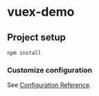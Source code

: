 # vuex-demo

## Project setup
```
npm install
```

### Customize configuration
See [Configuration Reference](https://cli.vuejs.org/config/).
